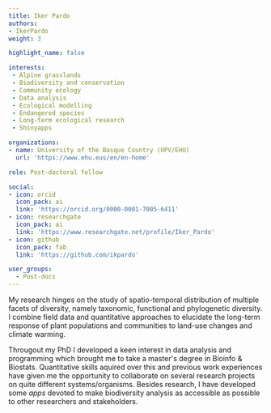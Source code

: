 ```yaml
---
title: Iker Pardo
authors:
- IkerPardo
weight: 3

highlight_name: false

interests:
 - Alpine grasslands
 - Biodiversity and conservation
 - Community ecology
 - Data analysis
 - Ecological modelling
 - Endangered species
 - Long-term ecological research
 - Shinyapps

organizations:
- name: University of the Basque Country (UPV/EHU)
  url: 'https://www.ehu.eus/en/en-home'

role: Post-doctoral fellow

social:
- icon: orcid
  icon_pack: ai
  link: 'https://orcid.org/0000-0001-7005-6411'
- icon: researchgate
  icon_pack: ai
  link: 'https://www.researchgate.net/profile/Iker_Pardo'
- icon: github
  icon_pack: fab
  link: 'https://github.com/ikpardo'

user_groups: 
  - Post-docs
---
```


My research hinges on the study of spatio-temporal distribution of multiple facets of diversity, namely taxonomic, functional and phylogenetic diversity. I combine field data and quantitative approaches to elucidate the long-term response of plant populations and communities to land-use changes and climate warming.

Througout my PhD I developed a keen interest in data analysis and programming which brought me to take a master's degree in Bioinfo & Biostats. Quantitative skills aquired over this and previous work experiences have given me the opportunity to collaborate on several research projects on quite different systems/organisms. Besides research, I have developed some *apps* devoted to make biodiversity analysis as accessible as possible to other researchers and stakeholders. 

